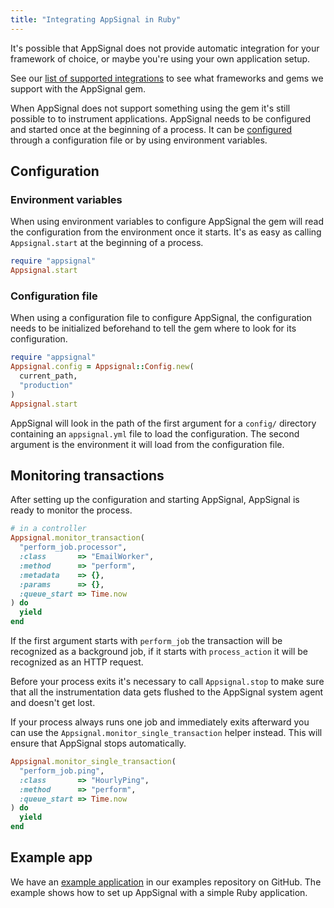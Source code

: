 ```yaml
---
title: "Integrating AppSignal in Ruby"
---
```


It's possible that AppSignal does not provide automatic integration for your
framework of choice, or maybe you're using your own application setup.

See our [list of supported integrations](/ruby/integrations/index.html) to see
what frameworks and gems we support with the AppSignal gem.

When AppSignal does not support something using the gem it's still possible to
to instrument applications. AppSignal needs to be configured and started once
at the beginning of a process. It can be
[configured](/ruby/configuration/index.html) through a configuration file or by
using environment variables.

## Configuration

### Environment variables

When using environment variables to configure AppSignal the gem will read the
configuration from the environment once it starts. It's as easy as calling
`Appsignal.start` at the beginning of a process.

```ruby
require "appsignal"
Appsignal.start
```

### Configuration file

When using a configuration file to configure AppSignal, the configuration needs
to be initialized beforehand to tell the gem where to look for its
configuration.

```ruby
require "appsignal"
Appsignal.config = Appsignal::Config.new(
  current_path,
  "production"
)
Appsignal.start
```

AppSignal will look in the path of the first argument for a `config/` directory
containing an `appsignal.yml` file to load the configuration. The second
argument is the environment it will load from the configuration file.

## Monitoring transactions

After setting up the configuration and starting AppSignal, AppSignal is ready
to monitor the process.

```ruby
# in a controller
Appsignal.monitor_transaction(
  "perform_job.processor",
  :class       => "EmailWorker",
  :method      => "perform",
  :metadata    => {},
  :params      => {},
  :queue_start => Time.now
) do
  yield
end
```

If the first argument starts with `perform_job` the transaction will be
recognized as a background job, if it starts with `process_action` it will be
recognized as an HTTP request.

Before your process exits it's necessary to call `Appsignal.stop` to make sure
that all the instrumentation data gets flushed to the AppSignal system agent
and doesn't get lost.

If your process always runs one job and immediately exits afterward you can use
the `Appsignal.monitor_single_transaction` helper instead. This will ensure
that AppSignal stops automatically.

```ruby
Appsignal.monitor_single_transaction(
  "perform_job.ping",
  :class       => "HourlyPing",
  :method      => "perform",
  :queue_start => Time.now
) do
  yield
end
```

## Example app

We have an [example application][example-app] in our examples repository on
GitHub. The example shows how to set up AppSignal with a simple Ruby
application.

[example-app]: https://github.com/appsignal/appsignal-examples/tree/ruby
